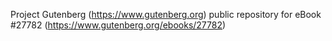 Project Gutenberg (https://www.gutenberg.org) public repository for eBook #27782 (https://www.gutenberg.org/ebooks/27782)
